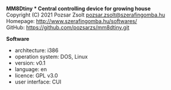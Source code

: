 **MM8Dtiny * Central controlling device for growing house**  
Copyright (C) 2021 Pozsar Zsolt <pozsar.zsolt@szerafingomba.hu>  
Homepage: <http://www.szerafingomba.hu/softwares/>  
GitHub: <https://github.com/pozsarzs/mm8dtiny.git>

**Software**

 - architecture:       i386
 - operation system:   DOS, Linux
 - version:            v0.1
 - language:           en
 - licence:            GPL v3.0
 - user interface:     CUI

